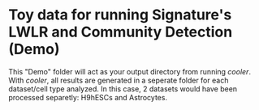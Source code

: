 # Toy data for running Signature's LWLR and Community Detection (Demo)

This "Demo" folder will act as your output directory from running _cooler_. With _cooler_, all results are generated in a seperate folder for each dataset/cell type analyzed. In this case, 2 datasets would have been processed separetly: H9hESCs and Astrocytes.
